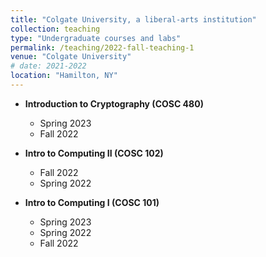 ```yaml
---
title: "Colgate University, a liberal-arts institution"
collection: teaching
type: "Undergraduate courses and labs"
permalink: /teaching/2022-fall-teaching-1
venue: "Colgate University"
# date: 2021-2022
location: "Hamilton, NY"
---
```


<!-- My teaching experience at Colgate University, an undergraduate liberal-arts institution with a 5 course teaching load, includes:  -->

- **Introduction to Cryptography (COSC 480)**
    - Spring 2023
    - Fall 2022

- **Intro to Computing II (COSC 102)**
    - Fall 2022
    - Spring 2022

- **Intro to Computing I (COSC 101)**
    - Spring 2023
    - Spring 2022
    - Fall 2022
